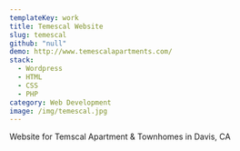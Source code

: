 ```yaml
---
templateKey: work
title: Temescal Website
slug: temescal
github: "null"
demo: http://www.temescalapartments.com/
stack:
  - Wordpress
  - HTML
  - CSS
  - PHP
category: Web Development
image: /img/temescal.jpg
---
```

Website for Temscal Apartment & Townhomes in Davis, CA